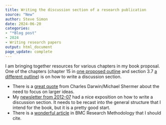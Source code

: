 ```yaml
---
title: Writing the discussion section of a research publication
source: "New"
author: Steve Simon
date: 2024-06-20
categories:
- "*Blog post"
- 2024
- Writing research papers
output: html_document
page_update: complete
---
```


I am bringing together resources for various chapters in my book proposal. One of the chapters (chapter 15 in [one proposed outline][sim3] and section 3.7 [a different outline][sim4]) is on how to write a discussion section.

<!---more--->

-   There is a [great quote][sim5] from Charles Darwin/Michael Shermer about the need to focus on larger ideas. 
-   My [newsletter from 2012-07][sim6] had a nice exposition on how to write a discussion section. It needs to be recast into the general structure that I intend for the book, but it is a pretty good start.
-   There is a [wonderful article][sim7] in BMC Research Methodology that I should cite.

[sim3]: http://www.pmean.com/10/Contents.html
[sim4]: http://blog.pmean.com/book/
[sim5]: http://new.pmean.com/one-of-the-naturalists/
[sim6]: http://www.pmean.com/news/201207.html#1
[sim7]: http://new.pmean.com/discussion-section/
